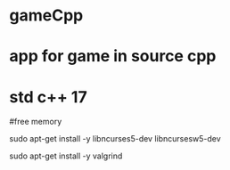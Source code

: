 # gameCpp

# app for game in source cpp
# std c++ 17
#free memory

sudo apt-get install -y libncurses5-dev libncursesw5-dev

sudo apt-get  install -y valgrind

